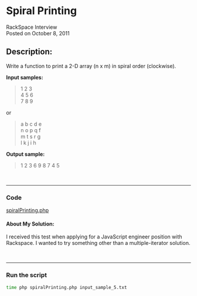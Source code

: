 # Spiral Printing<br />
RackSpace Interview<br />
Posted on October 8, 2011

## Description:

Write a function to print a 2-D array (n x m) in spiral order (clockwise).


**Input samples:**

> 1 2 3<br />4 5 6<br />7 8 9 

or

>a b c d e<br/>
n o p q f<br/>
m t s r g<br/>
l k j i h

**Output sample:**

> 1 2 3 6 9 8 7 4 5

<br />

---
### Code

[spiralPrinting.php](https://github.com/wrightben/codeeval/blob/master/code/spiralPrinting.php)

#### About My Solution:

I received this test when applying for a JavaScript engineer position with Rackspace. I wanted to try something other than a multiple-iterator solution.

<br />

---
### Run the script
```sh
time php spiralPrinting.php input_sample_5.txt
```